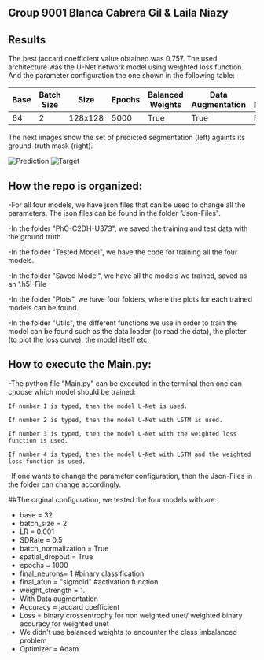 ## Group 9001 Blanca Cabrera Gil & Laila Niazy

## Results
The best jaccard coefficient value obtained was 0.757. The used architecture was the U-Net network model using weighted loss function. And the parameter configuration the one shown in the following table:

| Base | Batch Size | Size | Epochs | Balanced Weights | Data Augmentation | Batch Normalization | Optimizer |
| ------------- | ------------- | ------------- | ------------- | ------------- | ------------- | ------------- | ------------- |
| 64 | 2 | 128x128 | 5000 | True | True | False| RMSprop|

The next images show the set of predicted segmentation (left) againts its ground-truth mask (right).

![Prediction](https://github.com/bcabgil/The-Cell-Segmentation-Challenge/tree/master/Gifs/predicted_last.gif)	![Target](https://github.com/bcabgil/The-Cell-Segmentation-Challenge/tree/master/Gifs/gif_gt_mask_prediction.gif)

## How the repo is organized:

-For all four models, we have json files that can be used to change all the parameters. The json files can be found in the folder "Json-Files".

-In the folder "PhC-C2DH-U373", we saved the training and test data with the ground truth.

-In the folder "Tested Model", we have the code for training all the four models.

-In the folder "Saved Model", we have all the models we trained, saved as an '.h5'-File

-In the folder "Plots", we have four folders, where the plots for each trained models can be found.

-In the folder "Utils", the different functions we use in order to train the model can be found such as the data loader (to read the data), the plotter (to plot the loss curve), the model itself etc.

## How to execute the Main.py:

-The python file "Main.py" can be executed in the terminal then one can choose which model should be trained:

    If number 1 is typed, then the model U-Net is used.
    
    If number 2 is typed, then the model U-Net with LSTM is used.
    
    If number 3 is typed, then the model U-Net with the weighted loss function is used.
    
    If number 4 is typed, then the model U-Net with LSTM and the weighted loss function is used.
    
-If one wants to change the parameter configuration, then the Json-Files in the folder can change accordingly.
    
##The orginal configuration, we tested the four models with are:
- base = 32
- batch_size = 2
- LR = 0.001
- SDRate = 0.5
- batch_normalization = True
- spatial_dropout = True
- epochs = 1000
- final_neurons= 1 #binary classification
- final_afun = "sigmoid" #activation function
- weight_strength = 1.
- With Data augmentation
- Accuracy = jaccard coefficient
- Loss = binary crossentrophy for non weighted unet/ weighted binary accuracy for weighted unet
- We didn't use balanced weights to encounter the class imbalanced problem
- Optimizer = Adam


